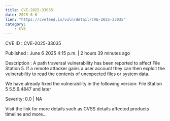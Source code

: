 ```yaml
---
title: CVE-2025-33035
date: 2025-6-6
lien: "https://cvefeed.io/vuln/detail/CVE-2025-33035"
category:
    - CVE
---
```


CVE ID : CVE-2025-33035

Published :  June 6
2025
4:15 p.m. | 2 hours
39 minutes ago

Description : A path traversal vulnerability has been reported to affect File Station 5. If a remote  attacker gains a user account
they can then exploit the vulnerability to read the contents of unexpected files or system data.

We have already fixed the vulnerability in the following version:
File Station 5 5.5.6.4847 and later

Severity: 0.0 | NA

Visit the link for more details
such as CVSS details
affected products
timeline
and more...
